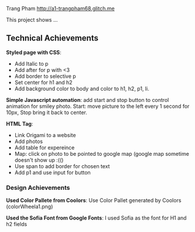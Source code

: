 Trang Pham
http://a1-trangpham68.glitch.me

This project shows ...

## Technical Achievements
**Styled page with CSS**:
- Add Italic to p
- Add after for p with <3
- Add border to selective p
- Set center for h1 and h2
- Add background color to body and color to h1, h2, p1, li.

**Simple Javascript automation**: add start and stop button to control animation for smiley photo. Start: move picture to the left every 1 second for 10px, Stop bring it back to center.

**HTML Tag**: 
- Link Origami to a website
- Add photos
- Add table for expereince
- Map: click on photo to be pointed to google map (google map sometime doesn't show up :(()
- Use span to add border for chosen text
- Add p1 and use input for button

### Design Achievements
**Used Color Pallete from Coolors**: Use Color Pallet generated by Coolors (colorWheela1.png)

**Used the Sofia Font from Google Fonts**: I used Sofia as the font for H1 and h2 fields
